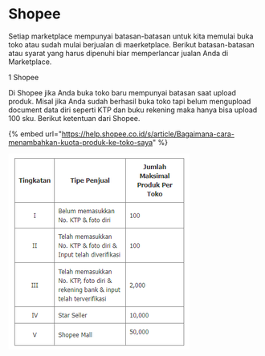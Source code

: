 # Shopee

Setiap marketplace mempunyai batasan-batasan untuk kita memulai buka toko atau sudah mulai berjualan di maerketplace. Berikut batasan-batasan atau syarat yang harus dipenuhi biar memperlancar jualan Anda di Marketplace.

1 Shopee

Di Shopee jika Anda buka toko baru mempunyai batasan saat upload produk. Misal jika Anda sudah berhasil buka toko tapi belum mengupload document data diri seperti KTP dan buku rekening maka hanya bisa upload 100 sku. Berikut ketentuan dari Shopee.

{% embed url="https://help.shopee.co.id/s/article/Bagaimana-cara-menambahkan-kuota-produk-ke-toko-saya" %}

![](<../../.gitbook/assets/image (443).png>)
